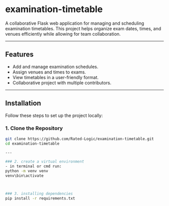 # examination-timetable
A collaborative Flask web application for managing and scheduling examination timetables. This project helps organize exam dates, times, and venues efficiently while allowing for team collaboration.

---

## Features

- Add and manage examination schedules.
- Assign venues and times to exams.
- View timetables in a user-friendly format.
- Collaborative project with multiple contributors.

---

## Installation

Follow these steps to set up the project locally:

### 1. Clone the Repository
```bash
git clone https://github.com/Rated-Logic/examination-timetable.git
cd examination-timetable

---

### 2. create a virtual environment
- in terminal or cmd run:
python -m venv venv
venv\bin\activate



### 3. installing dependencies
pip install -r requirements.txt
